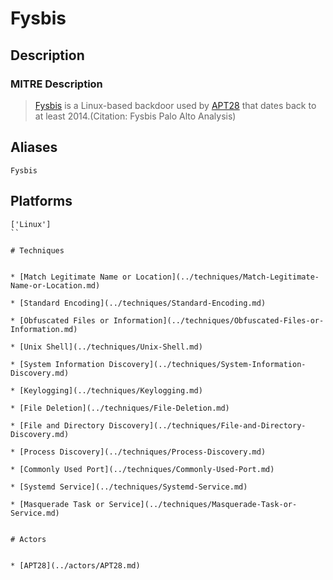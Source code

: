 
# Fysbis

## Description

### MITRE Description

> [Fysbis](https://attack.mitre.org/software/S0410) is a Linux-based backdoor used by [APT28](https://attack.mitre.org/groups/G0007) that dates back to at least 2014.(Citation: Fysbis Palo Alto Analysis)

## Aliases

```
Fysbis
```

## Platforms

```
['Linux']
``

# Techniques


* [Match Legitimate Name or Location](../techniques/Match-Legitimate-Name-or-Location.md)

* [Standard Encoding](../techniques/Standard-Encoding.md)
    
* [Obfuscated Files or Information](../techniques/Obfuscated-Files-or-Information.md)
    
* [Unix Shell](../techniques/Unix-Shell.md)
    
* [System Information Discovery](../techniques/System-Information-Discovery.md)
    
* [Keylogging](../techniques/Keylogging.md)
    
* [File Deletion](../techniques/File-Deletion.md)
    
* [File and Directory Discovery](../techniques/File-and-Directory-Discovery.md)
    
* [Process Discovery](../techniques/Process-Discovery.md)
    
* [Commonly Used Port](../techniques/Commonly-Used-Port.md)
    
* [Systemd Service](../techniques/Systemd-Service.md)
    
* [Masquerade Task or Service](../techniques/Masquerade-Task-or-Service.md)
    

# Actors


* [APT28](../actors/APT28.md)

